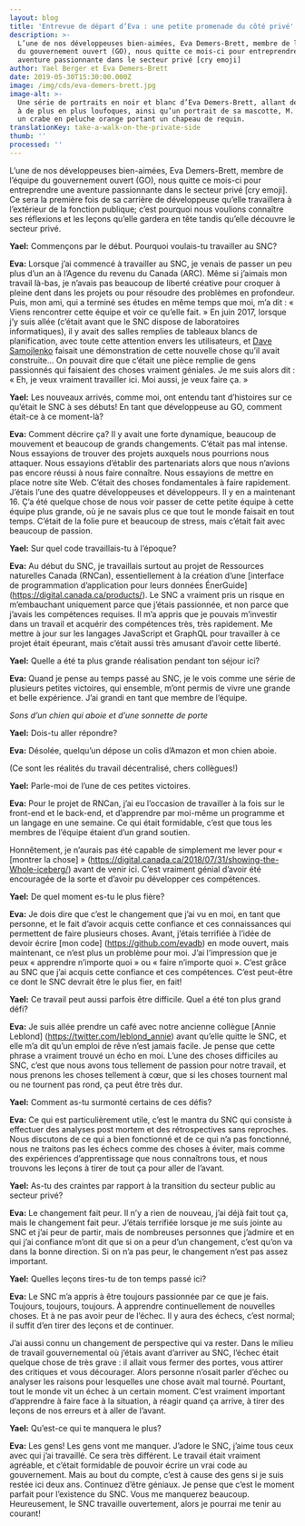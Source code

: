 ```yaml
---
layout: blog
title: 'Entrevue de départ d’Eva : une petite promenade du côté privé'
description: >-
  L’une de nos développeuses bien-aimées, Eva Demers-Brett, membre de l’équipe
  du gouvernement ouvert (GO), nous quitte ce mois-ci pour entreprendre une
  aventure passionnante dans le secteur privé [cry emoji]
author: Yael Berger et Eva Demers-Brett
date: 2019-05-30T15:30:00.000Z
image: /img/cds/eva-demers-brett.jpg
image-alt: >-
  Une série de portraits en noir et blanc d’Eva Demers-Brett, allant de sérieux
  à de plus en plus loufoques, ainsi qu’un portrait de sa mascotte, M. Pinchey,
  un crabe en peluche orange portant un chapeau de requin.
translationKey: take-a-walk-on-the-private-side
thumb: ''
processed: ''
---
```

L’une de nos développeuses bien-aimées, Eva Demers-Brett, membre de l’équipe du gouvernement ouvert (GO), nous quitte ce mois-ci pour entreprendre une aventure passionnante dans le secteur privé [cry emoji]. Ce sera la première fois de sa carrière de développeuse qu’elle travaillera à l’extérieur de la fonction publique; c’est pourquoi nous voulions connaître ses réflexions et les leçons qu’elle gardera en tête tandis qu’elle découvre le secteur privé.

**Yael:** Commençons par le début. Pourquoi voulais-tu travailler au SNC?

**Eva:** Lorsque j’ai commencé à travailler au SNC, je venais de passer un peu plus d’un an à l’Agence du revenu du Canada (ARC). Même si j’aimais mon travail là-bas, je n’avais pas beaucoup de liberté créative pour croquer à pleine dent dans les projets ou pour résoudre des problèmes en profondeur. Puis, mon ami, qui a terminé ses études en même temps que moi, m’a dit : « Viens rencontrer cette équipe et voir ce qu’elle fait. » En juin 2017, lorsque j’y suis allée (c’était avant que le SNC dispose de laboratoires informatiques), il y avait des salles remplies de tableaux blancs de planification, avec toute cette attention envers les utilisateurs, et [Dave Samojlenko](https://github.com/dsamojlenko) faisait une démonstration de cette nouvelle chose qu’il avait construite... On pouvait dire que c’était une pièce remplie de gens passionnés qui faisaient des choses vraiment géniales. Je me suis alors dit : « Eh, je veux vraiment travailler ici. Moi aussi, je veux faire ça. »

**Yael:** Les nouveaux arrivés, comme moi, ont entendu tant d’histoires sur ce qu’était le SNC à ses débuts! En tant que développeuse au GO, comment était-ce à ce moment-là?

**Eva:** Comment décrire ça? Il y avait une forte dynamique, beaucoup de mouvement et beaucoup de grands changements. C’était pas mal intense. Nous essayions de trouver des projets auxquels nous pourrions nous attaquer. Nous essayions d’établir des partenariats alors que nous n’avions pas encore réussi à nous faire connaître. Nous essayions de mettre en place notre site Web. C’était des choses fondamentales à faire rapidement. J’étais l’une des quatre développeuses et développeurs. Il y en a maintenant 16. Ç’a été quelque chose de nous voir passer de cette petite équipe à cette équipe plus grande, où je ne savais plus ce que tout le monde faisait en tout temps. C’était de la folie pure et beaucoup de stress, mais c’était fait avec beaucoup de passion. 

**Yael:** Sur quel code travaillais-tu à l’époque?

**Eva:** Au début du SNC, je travaillais surtout au projet de Ressources naturelles Canada (RNCan), essentiellement à la création d’une [interface de programmation d’application pour leurs données ÉnerGuide] (https://digital.canada.ca/products/). Le SNC a vraiment pris un risque en m’embauchant uniquement parce que j’étais passionnée, et non parce que j’avais les compétences requises. Il m’a appris que je pouvais m’investir dans un travail et acquérir des compétences très, très rapidement. Me mettre à jour sur les langages JavaScript et GraphQL pour travailler à ce projet était épeurant, mais c’était aussi très amusant d’avoir cette liberté. 

**Yael:** Quelle a été ta plus grande réalisation pendant ton séjour ici?

**Eva:** Quand je pense au temps passé au SNC, je le vois comme une série de plusieurs petites victoires, qui ensemble, m’ont permis de vivre une grande et belle expérience. J’ai grandi en tant que membre de l’équipe. 

*Sons d’un chien qui aboie et d’une sonnette de porte*

**Yael:** Dois-tu aller répondre?

**Eva:** Désolée, quelqu’un dépose un colis d’Amazon et mon chien aboie. 

(Ce sont les réalités du travail décentralisé, chers collègues!)

**Yael:** Parle-moi de l’une de ces petites victoires.

**Eva:** Pour le projet de RNCan, j’ai eu l’occasion de travailler à la fois sur le front-end et le back-end, et d’apprendre par moi-même un programme et un langage en une semaine. Ce qui était formidable, c’est que tous les membres de l’équipe étaient d’un grand soutien. 

Honnêtement, je n’aurais pas été capable de simplement me lever pour « [montrer la chose] » (https://digital.canada.ca/2018/07/31/showing-the-Whole-iceberg/) avant de venir ici. C’est vraiment génial d’avoir été encouragée de la sorte et d’avoir pu développer ces compétences. 

**Yael:** De quel moment es-tu le plus fière?

**Eva:** Je dois dire que c’est le changement que j’ai vu en moi, en tant que personne, et le fait d’avoir acquis cette confiance et ces connaissances qui permettent de faire plusieurs choses. Avant, j’étais terrifiée à l’idée de devoir écrire [mon code] (https://github.com/evadb) en mode ouvert, mais maintenant, ce n’est plus un problème pour moi. J’ai l’impression que je peux « apprendre n’importe quoi » ou « faire n’importe quoi ». C’est grâce au SNC que j’ai acquis cette confiance et ces compétences. C’est peut-être ce dont le SNC devrait être le plus fier, en fait!

**Yael:** Ce travail peut aussi parfois être difficile. Quel a été ton plus grand défi?

**Eva:** Je suis allée prendre un café avec notre ancienne collègue [Annie Leblond] (https://twitter.com/leblond_annie) avant qu’elle quitte le SNC, et elle m’a dit qu’un emploi de rêve n’est jamais facile. Je pense que cette phrase a vraiment trouvé un écho en moi. L’une des choses difficiles au SNC, c’est que nous avons tous tellement de passion pour notre travail, et nous prenons les choses tellement à cœur, que si les choses tournent mal ou ne tournent pas rond, ça peut être très dur. 

**Yael:** Comment as-tu surmonté certains de ces défis?
 
**Eva:** Ce qui est particulièrement utile, c’est le mantra du SNC qui consiste à effectuer des analyses post mortem et des rétrospectives sans reproches. Nous discutons de ce qui a bien fonctionné et de ce qui n’a pas fonctionné, nous ne traitons pas les échecs comme des choses à éviter, mais comme des expériences d’apprentissage que nous connaîtrons tous, et nous trouvons les leçons à tirer de tout ça pour aller de l’avant. 

**Yael:** As-tu des craintes par rapport à la transition du secteur public au secteur privé?

**Eva:** Le changement fait peur. Il n’y a rien de nouveau, j’ai déjà fait tout ça, mais le changement fait peur. J’étais terrifiée lorsque je me suis jointe au SNC et j’ai peur de partir, mais de nombreuses personnes que j’admire et en qui j’ai confiance m’ont dit que si on a peur d’un changement, c’est qu’on va dans la bonne direction. Si on n’a pas peur, le changement n’est pas assez important. 

**Yael:** Quelles leçons tires-tu de ton temps passé ici?

**Eva:** Le SNC m’a appris à être toujours passionnée par ce que je fais. Toujours, toujours, toujours. À apprendre continuellement de nouvelles choses. Et à ne pas avoir peur de l’échec. Il y aura des échecs, c’est normal; il suffit d’en tirer des leçons et de continuer. 

J’ai aussi connu un changement de perspective qui va rester. Dans le milieu de travail gouvernemental où j’étais avant d’arriver au SNC, l’échec était quelque chose de très grave : il allait vous fermer des portes, vous attirer des critiques et vous décourager. Alors personne n’osait parler d’échec ou analyser les raisons pour lesquelles une chose avait mal tourné. Pourtant, tout le monde vit un échec à un certain moment. C’est vraiment important d’apprendre à faire face à la situation, à réagir quand ça arrive, à tirer des leçons de nos erreurs et à aller de l’avant. 

**Yael:** Qu’est-ce qui te manquera le plus?

**Eva:** Les gens! Les gens vont me manquer. J’adore le SNC, j’aime tous ceux avec qui j’ai travaillé. Ce sera très différent. Le travail était vraiment agréable, et c’était formidable de pouvoir écrire un vrai code au gouvernement. Mais au bout du compte, c’est à cause des gens si je suis restée ici deux ans. Continuez d’être géniaux. Je pense que c’est le moment parfait pour l’existence du SNC. Vous me manquerez beaucoup. Heureusement, le SNC travaille ouvertement, alors je pourrai me tenir au courant!
